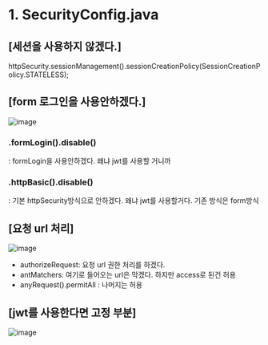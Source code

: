 # 1. SecurityConfig.java

## [세션을 사용하지 않겠다.]

 httpSecurity.sessionManagement().sessionCreationPolicy(SessionCreationPolicy.STATELESS);
 
## [form 로그인을 사용안하겠다.]

![image](https://user-images.githubusercontent.com/108928206/198175604-278f179a-ad0f-4962-90e8-1e30d080d2d8.png)

### .formLogin().disable() 

: formLogin을 사용안하겠다. 왜냐 jwt를 사용할 거니까

### .httpBasic().disable()

: 기본 httpSecurity방식으로 안하겠다. 왜냐 jwt를 사용할거다. 기존 방식은 form방식

## [요청 url 처리]

![image](https://user-images.githubusercontent.com/108928206/198175292-1173b875-3103-4eb3-a0b6-bff9fae7a681.png)

- authorizeRequest: 요청 url 권한 처리를 하겠다.
- antMatchers: 여기로 들어오는 url은 막겠다. 하지만 access로 된건 허용
- anyRequest().permitAll : 나머지는 허용

## [jwt를 사용한다면 고정 부분]

![image](https://user-images.githubusercontent.com/108928206/198175734-8ecfb7f0-c628-4e99-99d8-66204921498f.png)



